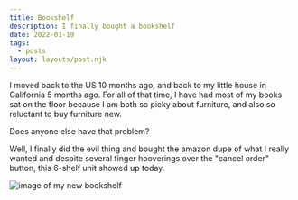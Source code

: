 ```yaml
---
title: Bookshelf
description: I finally bought a bookshelf
date: 2022-01-19
tags: 
  - posts
layout: layouts/post.njk
---
```



I moved back to the US 10 months ago, and back to my little house in California 5 months ago. For all of that time, I have had most of my books sat on the floor because I am both so picky about furniture, and also so reluctant to buy furniture new.

Does anyone else have that problem?

Well, I finally did the evil thing and bought the amazon dupe of what I really wanted and despite several finger hooverings over the "cancel order" button, this 6-shelf unit showed up today.

![image of my new bookshelf](https://lh3.googleusercontent.com/Ljry2cq7F0ypK81KB3aBxhoUWX9KJYUgenRdxqZvb-9UEiQ_a40e4M6NRNyPCUsDEPmGirgCaKDhCyzOZNPh7ejaDCxUTmspvv5RCJG2ot5aIUOZI-eya69cq_A2RZG6jExav1chn5P3rBglfWxCpulUVT4Ttc6Zy0og0Kl00W6zXcRZPXG2YduWUgh4O4Hc96i-pb3isOiicw6FTOvjdd1tUuM7tGDyiuwzPQZER75OsQXEJnHF7MlUzMpzs8DALMkWIvfp_cafXTHHdx6nmvmEbMiK9YaZij-d_oOWHJW2bXL5Hx-EqUdQJ201U8LGuYPSFjz_oBPqfkgzB7gWDNxUg1cXvc-PBj0I1P3s7RVRK7S2rLr1WZjX9WYhh-lTrv6wARiZQ_ITNGsFmt1SCrFtNSh8uC2gGYcQuulCTNPGl84Dmnpplcwdm_x7DZdCjqQ5yszbXN8UW2xFEEFD1LOYV_FK3ao8izW5y2ewEZMA2hRr_i0A3vKepnR7ZJ3EXIPE1dTB1XFxPSYBhJ9ff_MyyXO01eNqcMYEbjgwLLBsO5bx379-pBR-nPVnk1dZRoTL_xhWP48HS0mDcnSxxeIHlrsuCJ756Fipm63eRJY3WgCes_dxP2NpvQU8zgXuYJmzU7PpWguKPWB2wDRmIVl5u8j4lmkhtNU8PXSHtyzyGwoKauMw7_JEizosPBxJF_EP8CkDNFCyA0-MxNOiUlNf=w553-h983-no?authuser=0)